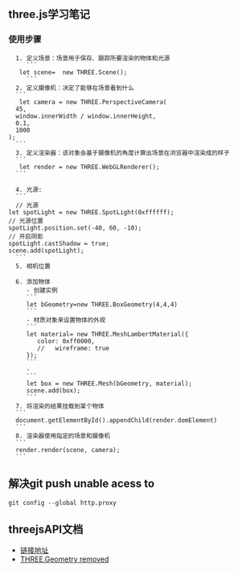 
## three.js学习笔记
   ### 使用步骤
      1. 定义场景：场景用于保存、跟踪所要渲染的物体和光源
         ```
       let scene=  new THREE.Scene();
         ```
      2. 定义摄像机：决定了能够在场景看到什么
      ```
       let camera = new THREE.PerspectiveCamera(
      45,
      window.innerWidth / window.innerHeight,
      0.1,
      1000
    );
      ```
      3. 定义渲染器：该对象会基于摄像机的角度计算出场景在浏览器中渲染成的样子
      ```
       let render = new THREE.WebGLRenderer(); 
      ```

      4. 光源:
      ```
      // 光源
    let spotLight = new THREE.SpotLight(0xffffff);
    // 光源位置
    spotLight.position.set(-40, 60, -10);
    // 开启阴影
    spotLight.castShadow = true;
    scene.add(spotLight);
      ```
      5. 相机位置

      6. 添加物体
         - 创建实例
         ```
         let bGeometry=new THREE.BoxGeometry(4,4,4)
         ```
         - 材质对象来设置物体的外观
         ```
         let material= new THREE.MeshLambertMaterial({
            color: 0xff0000,
            //   wireframe: true
         });
         ```
         - 
         ```
         let box = new THREE.Mesh(bGeometry, material);
         scene.add(box);
         ```
      7. 将渲染的结果挂载到某个物体
      ```
      document.getElementById().appendChild(render.domElement)
      ```
      8. 渲染器使用指定的场景和摄像机
      ```
      render.render(scene, camera);
      ```
  

## 解决git push unable acess to 
  ```
  git config --global http.proxy
  ```
## threejsAPI文档
   - [链接地址](https://threejs.org/docs/index.html#manual/en/introduction/Creating-a-scene)
   - [THREE.Geometry removed](https://discourse.threejs.org/t/three-geometry-will-be-removed-from-core-with-r125/22401)  

